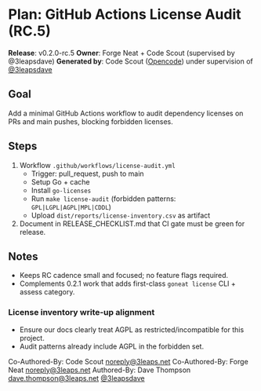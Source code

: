 # Plan: GitHub Actions License Audit (RC.5)

**Release**: v0.2.0-rc.5
**Owner**: Forge Neat + Code Scout (supervised by @3leapsdave)
**Generated by**: Code Scout ([Opencode](https://opencode.ai/)) under supervision of [@3leapsdave](https://github.com/3leapsdave)

## Goal

Add a minimal GitHub Actions workflow to audit dependency licenses on PRs and main pushes, blocking forbidden licenses.

## Steps

1. Workflow `.github/workflows/license-audit.yml`
   - Trigger: pull_request, push to main
   - Setup Go + cache
   - Install `go-licenses`
   - Run `make license-audit` (forbidden patterns: `GPL|LGPL|AGPL|MPL|CDDL`)
   - Upload `dist/reports/license-inventory.csv` as artifact
2. Document in RELEASE_CHECKLIST.md that CI gate must be green for release.

## Notes

- Keeps RC cadence small and focused; no feature flags required.
- Complements 0.2.1 work that adds first-class `goneat license` CLI + assess category.

### License inventory write-up alignment

- Ensure our docs clearly treat AGPL as restricted/incompatible for this project.
- Audit patterns already include AGPL in the forbidden set.

Co-Authored-By: Code Scout <noreply@3leaps.net>
Co-Authored-By: Forge Neat <noreply@3leaps.net>
Authored-By: Dave Thompson <dave.thompson@3leaps.net> [@3leapsdave](https://github.com/3leapsdave)
